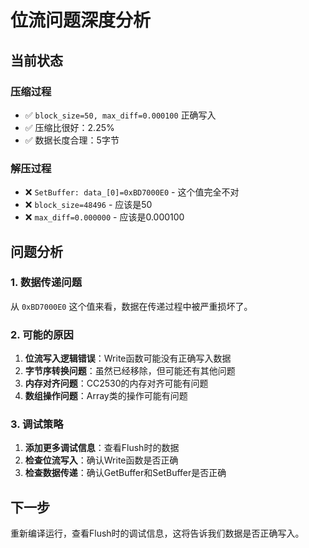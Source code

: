 # 位流问题深度分析

## 当前状态

### 压缩过程
- ✅ `block_size=50, max_diff=0.000100` 正确写入
- ✅ 压缩比很好：2.25%
- ✅ 数据长度合理：5字节

### 解压过程
- ❌ `SetBuffer: data_[0]=0xBD7000E0` - 这个值完全不对
- ❌ `block_size=48496` - 应该是50
- ❌ `max_diff=0.000000` - 应该是0.000100

## 问题分析

### 1. 数据传递问题
从 `0xBD7000E0` 这个值来看，数据在传递过程中被严重损坏了。

### 2. 可能的原因
1. **位流写入逻辑错误**：Write函数可能没有正确写入数据
2. **字节序转换问题**：虽然已经移除，但可能还有其他问题
3. **内存对齐问题**：CC2530的内存对齐可能有问题
4. **数组操作问题**：Array类的操作可能有问题

### 3. 调试策略
1. **添加更多调试信息**：查看Flush时的数据
2. **检查位流写入**：确认Write函数是否正确
3. **检查数据传递**：确认GetBuffer和SetBuffer是否正确

## 下一步

重新编译运行，查看Flush时的调试信息，这将告诉我们数据是否正确写入。



